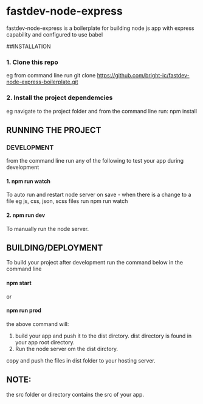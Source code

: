 # fastdev-node-express

fastdev-node-express is a boilerplate for building node js app with express capability and configured to use babel

##INSTALLATION

### 1. Clone this repo

eg from command line run
git clone https://github.com/bright-ic/fastdev-node-express-boilerplate.git

### 2. Install the project dependemcies

eg navigate to the project folder and from the command line run:
npm install

## RUNNING THE PROJECT

### DEVELOPMENT

from the command line run any of the following to test your app during development

#### 1. npm run watch

To auto run and restart node server on save - when there is a change to a file eg js, css, json, scss files run npm run watch

#### 2. npm run dev

To manually run the node server.

## BUILDING/DEPLOYMENT

To build your project after development run the command below in the command line

#### npm start

or

#### npm run prod

the above command will:

1. build your app and push it to the dist dirctory. dist directory is found in your app root directory.
2. Run the node server om the dist dirctory.

copy and push the files in dist folder to your hosting server.

## NOTE:

the src folder or directory contains the src of your app.
